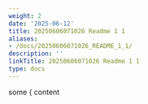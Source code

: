 ```yaml
---
weight: 2
date: '2025-06-12'
title: 20250606071026 Readme 1 1
aliases:
- /docs/20250606071026_README_1_1/
description: ''
linkTitle: 20250606071026 Readme 1 1
type: docs
---
```


some { content
